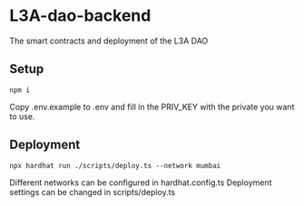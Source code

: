 # L3A-dao-backend
The smart contracts and deployment of the L3A DAO

## Setup
```
npm i
```
Copy .env.example to .env and fill in the PRIV_KEY with the private you want to use.

## Deployment
```
npx hardhat run ./scripts/deploy.ts --network mumbai
```
Different networks can be configured in hardhat.config.ts
Deployment settings can be changed in scripts/deploy.ts